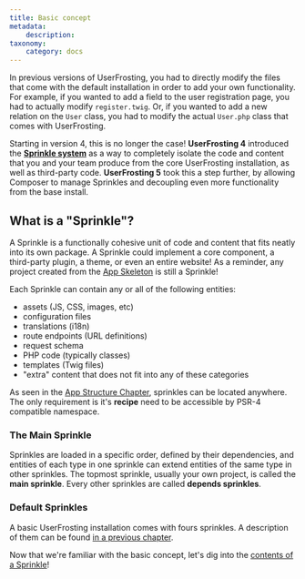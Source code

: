 ```yaml
---
title: Basic concept
metadata:
    description: 
taxonomy:
    category: docs
---
```


In previous versions of UserFrosting, you had to directly modify the files that come with the default installation in order to add your own functionality. For example, if you wanted to add a field to the user registration page, you had to actually modify `register.twig`. Or, if you wanted to add a new relation on the `User` class, you had to modify the actual `User.php` class that comes with UserFrosting.

Starting in version 4, this is no longer the case! **UserFrosting 4** introduced the **[Sprinkle system](/structure/sprinkles)** as a way to completely isolate the code and content that you and your team produce from the core UserFrosting installation, as well as third-party code. **UserFrosting 5** took this a step further, by allowing Composer to manage Sprinkles and decoupling even more functionality from the base install. 

## What is a "Sprinkle"?

A Sprinkle is a functionally cohesive unit of code and content that fits neatly into its own package. A Sprinkle could implement a core component, a third-party plugin, a theme, or even an entire website! As a reminder, any project created from the [App Skeleton](/structure/introduction#the-app-skeleton-your-project-s-template) is still a Sprinkle!

Each Sprinkle can contain any or all of the following entities:

- assets (JS, CSS, images, etc)
- configuration files
- translations (i18n)
- route endpoints (URL definitions)
- request schema
- PHP code (typically classes)
- templates (Twig files)
- "extra" content that does not fit into any of these categories

As seen in the [App Structure Chapter](/structure), sprinkles can be located anywhere. The only requirement is it's **recipe** need to be accessible by PSR-4 compatible namespace.

### The Main Sprinkle

Sprinkles are loaded in a specific order, defined by their dependencies, and entities of each type in one sprinkle can extend entities of the same type in other sprinkles. The topmost sprinkle, usually your own project, is called the **main sprinkle**. Every other sprinkles are called **depends sprinkles**. 

### Default Sprinkles

A basic UserFrosting installation comes with fours sprinkles. A description of them can be found [in a previous chapter](/structure/sprinkles#bundled-sprinkles).

Now that we're familiar with the basic concept, let's dig into the [contents of a Sprinkle](/sprinkles/content)!

